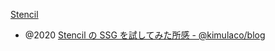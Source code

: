 [Stencil](https://senciljs.com/)

- @2020 [Stencil の SSG を試してみた所感 - @kimulaco/blog](https://blog.kimulaco.dev/article/stencil-ssg/)
